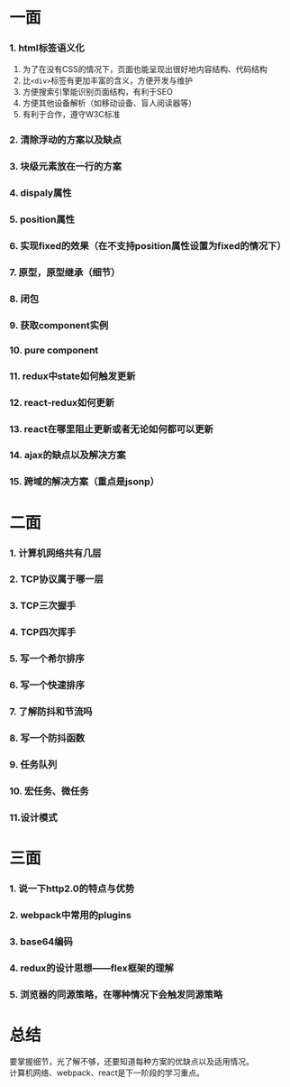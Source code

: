 # 一面
### 1. html标签语义化
1. 为了在没有CSS的情况下，页面也能呈现出很好地内容结构、代码结构
2. 比`<div>`标签有更加丰富的含义，方便开发与维护
3. 方便搜索引擎能识别页面结构，有利于SEO
4. 方便其他设备解析（如移动设备、盲人阅读器等）
5. 有利于合作，遵守W3C标准 
### 2. 清除浮动的方案以及缺点
### 3. 块级元素放在一行的方案
### 4. dispaly属性
### 5. position属性
### 6. 实现fixed的效果（在不支持position属性设置为fixed的情况下）
### 7. 原型，原型继承（细节）
### 8. 闭包
### 9. 获取component实例
### 10. pure component
### 11. redux中state如何触发更新
### 12. react-redux如何更新
### 13. react在哪里阻止更新或者无论如何都可以更新
### 14. ajax的缺点以及解决方案
### 15. 跨域的解决方案（重点是jsonp）
# 二面  
### 1. 计算机网络共有几层
### 2. TCP协议属于哪一层
### 3. TCP三次握手
### 4. TCP四次挥手
### 5. 写一个希尔排序
### 6. 写一个快速排序
### 7. 了解防抖和节流吗
### 8. 写一个防抖函数
### 9. 任务队列
### 10. 宏任务、微任务
### 11.设计模式
# 三面  
### 1. 说一下http2.0的特点与优势
### 2. webpack中常用的plugins
### 3. base64编码
### 4. redux的设计思想——flex框架的理解
### 5. 浏览器的同源策略，在哪种情况下会触发同源策略

# 总结
要掌握细节，光了解不够，还要知道每种方案的优缺点以及适用情况。  
计算机网络、webpack、react是下一阶段的学习重点。